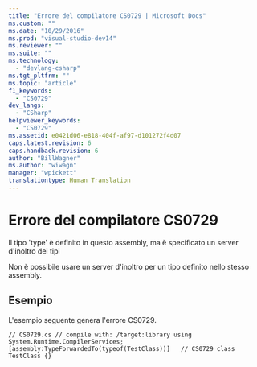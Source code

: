 ```yaml
---
title: "Errore del compilatore CS0729 | Microsoft Docs"
ms.custom: ""
ms.date: "10/29/2016"
ms.prod: "visual-studio-dev14"
ms.reviewer: ""
ms.suite: ""
ms.technology: 
  - "devlang-csharp"
ms.tgt_pltfrm: ""
ms.topic: "article"
f1_keywords: 
  - "CS0729"
dev_langs: 
  - "CSharp"
helpviewer_keywords: 
  - "CS0729"
ms.assetid: e0421d06-e818-404f-af97-d101272f4d07
caps.latest.revision: 6
caps.handback.revision: 6
author: "BillWagner"
ms.author: "wiwagn"
manager: "wpickett"
translationtype: Human Translation
---
```

# Errore del compilatore CS0729
Il tipo 'type' è definito in questo assembly, ma è specificato un server d'inoltro dei tipi  
  
 Non è possibile usare un server d'inoltro per un tipo definito nello stesso assembly.  
  
## Esempio  
 L'esempio seguente genera l'errore CS0729.  
  
```  
// CS0729.cs // compile with: /target:library using System.Runtime.CompilerServices; [assembly:TypeForwardedTo(typeof(TestClass))]   // CS0729 class TestClass {}  
```